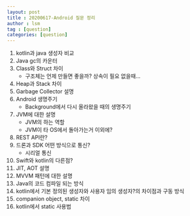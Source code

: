 ```yaml
---
layout: post
title : 20200617-Android 질문 정리
author : lsm
tag : [question]
categories: [question]
---
```



1. kotlin과 java 생성자 비교
2. Java gc의 카운터
3. Class와 Struct 차이
   - 구조체는 언제 만들면 좋을까? 상속이 필요 없을때...
4. Heap과 Stack 차이
5. Garbage Collector 설명
6. Android 생명주기
   - Background에서 다시 올라왔을 때의 생명주기
7. JVM에 대한 설명
   - JVM의 하는 역할
   - JVM이 타 OS에서 돌아가는거 이외에?
8. REST API란?
9. 드론과 SDK 어떤 방식으로 통신?
   - 시리얼 통신
10. Swift와 kotlin의 다른점?
11. JIT, AOT 설명
12. MVVM 패턴에 대한 설명
13. Java의 코드 컴파일 되는 방식
14. kotlin에서 기본 정의된 생성자와 사용자 임의 생성자?의 차이점과 구동 방식
15. companion object, static 차이
16. kotlin에서 static 사용법